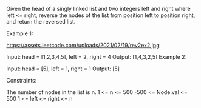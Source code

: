 Given the head of a singly linked list and two integers left and right where left <= right, reverse the nodes of the list from position left to position right, and return the reversed list.

Example 1:

https://assets.leetcode.com/uploads/2021/02/19/rev2ex2.jpg



Input: head = [1,2,3,4,5], left = 2, right = 4
Output: [1,4,3,2,5]
Example 2:

Input: head = [5], left = 1, right = 1
Output: [5]
 

Constraints:

The number of nodes in the list is n.
1 <= n <= 500
-500 <= Node.val <= 500
1 <= left <= right <= n
 